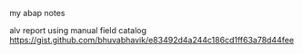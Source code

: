 my abap notes


alv report using manual field catalog
https://gist.github.com/bhuvabhavik/e83492d4a244c186cd1ff63a78d44fee


